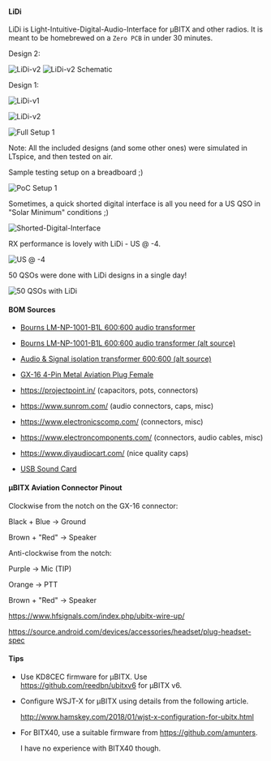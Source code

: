 #### LiDi

LiDi is Light-Intuitive-Digital-Audio-Interface for µBITX and other radios. It
is meant to be homebrewed on a `Zero PCB` in under 30 minutes.

Design 2:

![LiDi-v2](./images/LiDi-v2-Screenshot_2021-01-12_14-50-58.png)
![LiDi-v2 Schematic](./images/Schematic-v2.png)

Design 1:

![LiDi-v1](./images/Screenshot_2021-05-29_09-49-10.png)

![LiDi-v2](./images/2021-01-22-21.18.00.jpg)

![Full Setup 1](./images/2021-01-23-21.53.32.jpg)

Note: All the included designs (and some other ones) were simulated in LTspice,
and then tested on air.

Sample testing setup on a breadboard ;)

![PoC Setup 1](./images/uBitx-v4-Dec-2020-Initial-PoC.JPG)

Sometimes, a quick shorted digital interface is all you need for a US QSO in
"Solar Minimum" conditions ;)

![Shorted-Digital-Interface](./images/WW1WW-with-directly-shorted-digital-interface-Screenshot_2021-01-05_11-54-18.png)

RX performance is lovely with LiDi - US @ -4.

![US @ -4](./images/With-LiDi-v2-WW1WW@-4-Screenshot_2021-01-05_18-06-58.png)

50 QSOs were done with LiDi designs in a single day!

![50 QSOs with LiDi](./images/LiDi-50-QSOs-Screenshot_2021-01-04_17-17-55.png)


#### BOM Sources

- [Bourns LM-NP-1001-B1L 600:600 audio transformer](https://in.rsdelivers.com/product/bourns/lm-np-1001-b1l/chassis-mount-audio-transformer/1728110)

- [Bourns LM-NP-1001-B1L 600:600 audio transformer (alt source)](https://www.semikart.com/product/bourns-/LM-NP-1001-B1L/58614)

- [Audio & Signal isolation transformer 600:600 (alt source)](https://www.sunrom.com/p/audio-signal-isolation-transformer-600600)

- [GX-16 4-Pin Metal Aviation Plug Female](https://robu.in/product/gx-16-4-pin-metal-aviation-plug-male-and-female-panel-connector/)

- https://projectpoint.in/ (capacitors, pots, connectors)

- https://www.sunrom.com/ (audio connectors, caps, misc)

- https://www.electronicscomp.com/ (connectors, misc)

- https://www.electroncomponents.com/ (connectors, audio cables, misc)

- https://www.diyaudiocart.com/ (nice quality caps)

- [USB Sound Card](https://robu.in/product/5-1-channel-usb-sound-card-for-raspberry-pi-and-computers/)


#### µBITX Aviation Connector Pinout

Clockwise from the notch on the GX-16 connector:

Black + Blue -> Ground

Brown + "Red" -> Speaker

Anti-clockwise from the notch:

Purple -> Mic (TIP)

Orange -> PTT

Brown + "Red" -> Speaker

https://www.hfsignals.com/index.php/ubitx-wire-up/

https://source.android.com/devices/accessories/headset/plug-headset-spec


#### Tips

- Use KD8CEC firmware for µBITX. Use https://github.com/reedbn/ubitxv6 for
  µBITX v6.

- Configure WSJT-X for µBITX using details from the following article.

  http://www.hamskey.com/2018/01/wjst-x-configuration-for-ubitx.html

- For BITX40, use a suitable firmware from https://github.com/amunters.

  I have no experience with BITX40 though.
